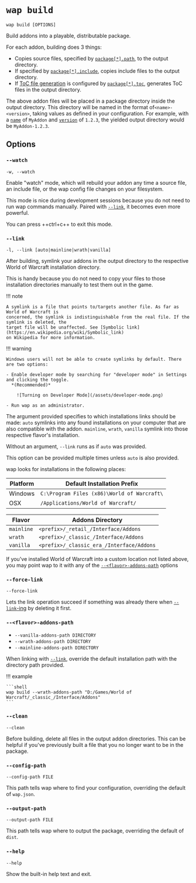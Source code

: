 # `wap build`

`wap build [OPTIONS]`

Build addons into a playable, distributable package.

For each addon, building does 3 things:

- Copies source files, specified by [`package[*].path`](../configuration.md#packagepath), to the
  output directory.
- If specified by [`package[*].include`](../configuration.md#packageinclude), copies include files
  to the output directory.
- If [ToC file generation](../toc-gen.md) is configured by
  [`package[*].toc`](../configuration.md#packagetoc), generates ToC files in the output directory.

The above addon files will be placed in a package directory inside the output directory. This
directory will be named in the format of`<name>-<version>`, taking values as defined in your
configuration. For example, with a [`name`](../configuration.md#name) of `MyAddon` and
[`version`](../configuration.md#version) of `1.2.3`, the yielded output directory would be
`MyAddon-1.2.3`.

## Options

### `--watch`

`-w, --watch`

Enable "watch" mode, which will rebuild your addon any time a source file, an include file, or the
wap config file changes on your filesystem.

This mode is nice during development sessions because you do not need to run wap commands manually.
Paired with [`--link`](#-link), it becomes even more powerful.

You can press ++ctrl+c++ to exit this mode.

### `--link`

`-l, --link [auto|mainline|wrath|vanilla]`

After building, symlink your addons in the output directory to the respective World of Warcraft
installation directory.

This is handy because you do not need to copy your files to those installation directories manually
to test them out in the game.

!!! note

    A symlink is a file that points to/targets another file. As far as World of Warcraft is
    concerned, the symlink is indistinguishable from the real file. If the symlink is deleted, the
    target file will be unaffected. See [Symbolic link](https://en.wikipedia.org/wiki/Symbolic_link)
    on Wikipedia for more information.

!!! warning

    Windows users will not be able to create symlinks by default. There are two options:

    - Enable developer mode by searching for "developer mode" in Settings and clicking the toggle.
      *(Recommended)*

        ![Turning on Developer Mode](/assets/developer-mode.png)

    - Run wap as an administrator.

The argument provided specifies to which installations links should be made: `auto` symlinks into
any found installations on your computer that are also compatible with the addon. `mainline`,
`wrath`, `vanilla` symlink into those respective flavor's installation.

 Without an argument, `--link` runs as if `auto` was provided.

This option can be provided multiple times unless `auto` is also provided.

wap looks for installations in the following places:

| Platform | Default Installation Prefix                 |
|----------|---------------------------------------------|
| Windows  | `C:\Program Files (x86)\World of Warcraft\` |
| OSX      | `/Applications/World of Warcraft/`          |

| Flavor     | Addons Directory                          |
|------------|-------------------------------------------|
| `mainline` | `<prefix>/_retail_/Interface/Addons`      |
| `wrath`    | `<prefix>/_classic_/Interface/Addons`     |
| `vanilla`  | `<prefix>/_classic_era_/Interface/Addons` |

If you've installed World of Warcraft into a custom location not listed above, you may point wap to
it with any of the [`--<flavor>-addons-path`](#-flavor-addons-path) options


### `--force-link`

`--force-link`

Lets the link operation succeed if something was already there when [`--link`-ing](#-link) by
deleting it first.

### `--<flavor>-addons-path`

- `--vanilla-addons-path DIRECTORY`
- `--wrath-addons-path DIRECTORY`
- `--mainline-addons-path DIRECTORY`

When linking with [`--link`](#-link), override the default installation path with the directory path
provided.

!!! example

    ```shell
    wap build --wrath-addons-path "D:/Games/World of Warcraft/_classic_/Interface/Addons"
    ```

### `--clean`

`--clean`

Before building, delete all files in the output addon directories. This can be helpful if you've
previously built a file that you no longer want to be in the package.

### `--config-path`

`--config-path FILE`

This path tells wap where to find your configuration, overriding the default of `wap.json`.

### `--output-path`

`--output-path FILE`

This path tells wap where to output the package, overriding the default of `dist`.

### `--help`

`--help`

Show the built-in help text and exit.

